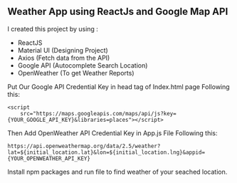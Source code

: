 ## Weather App using ReactJs and Google Map API

I created this project by using :

- ReactJS
- Material UI (Designing Project)
- Axios (Fetch data from the API)
- Google API (Autocomplete Search Location)
- OpenWeather (To get Weather Reports)

Put Our Google API Credential Key in head tag of Index.html page Following this:

```
<script
    src="https://maps.googleapis.com/maps/api/js?key={YOUR_GOOGLE_API_KEY}&libraries=places"></script>
```

Then Add OpenWeather API Credential Key in App.js File Following this:

```
https://api.openweathermap.org/data/2.5/weather?lat=${initial_location.lat}&lon=${initial_location.lng}&appid={YOUR_OPENWEATHER_API_KEY}
```

Install npm packages and run file to find weather of your seached location.
